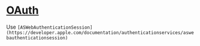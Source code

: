 # [OAuth](OAuth.md)

Use `[ASWebAuthenticationSession](https://developer.apple.com/documentation/authenticationservices/aswebauthenticationsession)`